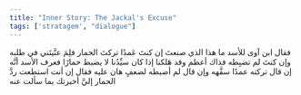 ```yaml
---
title: "Inner Story: The Jackal's Excuse"
tags: ['stratagem', "dialogue"]
---
```


 فقال ابن آوى للأسد ما هذا الذي صنعتَ إن كنتَ عَمدًا تركتَ الحمار فلِمَ عنَّيتَني في طلبه وإن كنتَ لم تضبِطه فذاك أعظم وقد هَلكنا إذا كان سيِّدُنا لا يضبط حمارًا فعرف الأسد أنَّه إن قال تركته عمدًا سفَّهه وإن قال لم أضبطه لضعفٍ هان عليه فقال إن أنت استطعت ردَّ الحمار إليَّ أخبرتك بما سألت عنه
